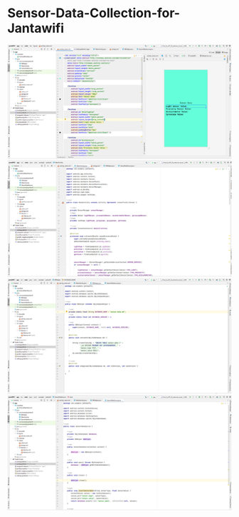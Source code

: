 # Sensor-Data-Collection-for-Jantawifi
<img src ="C1.PNG">
<img src ="C2.PNG">
<img src ="C3.PNG">
<img src ="C4.PNG">
